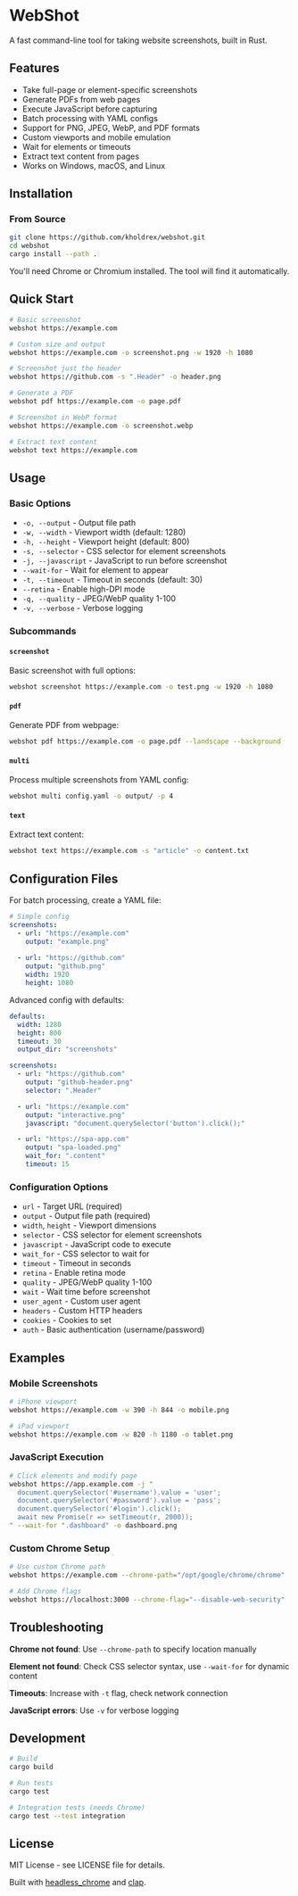 # WebShot

A fast command-line tool for taking website screenshots, built in Rust.

## Features

- Take full-page or element-specific screenshots
- Generate PDFs from web pages
- Execute JavaScript before capturing
- Batch processing with YAML configs
- Support for PNG, JPEG, WebP, and PDF formats
- Custom viewports and mobile emulation
- Wait for elements or timeouts
- Extract text content from pages
- Works on Windows, macOS, and Linux

## Installation

### From Source

```bash
git clone https://github.com/kholdrex/webshot.git
cd webshot
cargo install --path .
```

You'll need Chrome or Chromium installed. The tool will find it automatically.

## Quick Start

```bash
# Basic screenshot
webshot https://example.com

# Custom size and output
webshot https://example.com -o screenshot.png -w 1920 -h 1080

# Screenshot just the header
webshot https://github.com -s ".Header" -o header.png

# Generate a PDF
webshot pdf https://example.com -o page.pdf

# Screenshot in WebP format
webshot https://example.com -o screenshot.webp

# Extract text content
webshot text https://example.com
```

## Usage

### Basic Options

- `-o, --output` - Output file path
- `-w, --width` - Viewport width (default: 1280)
- `-h, --height` - Viewport height (default: 800)
- `-s, --selector` - CSS selector for element screenshots
- `-j, --javascript` - JavaScript to run before screenshot
- `--wait-for` - Wait for element to appear
- `-t, --timeout` - Timeout in seconds (default: 30)
- `--retina` - Enable high-DPI mode
- `-q, --quality` - JPEG/WebP quality 1-100
- `-v, --verbose` - Verbose logging

### Subcommands

#### `screenshot`
Basic screenshot with full options:
```bash
webshot screenshot https://example.com -o test.png -w 1920 -h 1080
```

#### `pdf`
Generate PDF from webpage:
```bash
webshot pdf https://example.com -o page.pdf --landscape --background
```

#### `multi`
Process multiple screenshots from YAML config:
```bash
webshot multi config.yaml -o output/ -p 4
```

#### `text`
Extract text content:
```bash
webshot text https://example.com -s "article" -o content.txt
```

## Configuration Files

For batch processing, create a YAML file:

```yaml
# Simple config
screenshots:
  - url: "https://example.com"
    output: "example.png"
    
  - url: "https://github.com"
    output: "github.png"
    width: 1920
    height: 1080
```

Advanced config with defaults:

```yaml
defaults:
  width: 1280
  height: 800
  timeout: 30
  output_dir: "screenshots"

screenshots:
  - url: "https://github.com"
    output: "github-header.png"
    selector: ".Header"

  - url: "https://example.com"
    output: "interactive.png"
    javascript: "document.querySelector('button').click();"

  - url: "https://spa-app.com"
    output: "spa-loaded.png"
    wait_for: ".content"
    timeout: 15
```

### Configuration Options

- `url` - Target URL (required)
- `output` - Output file path (required)
- `width`, `height` - Viewport dimensions
- `selector` - CSS selector for element screenshots
- `javascript` - JavaScript code to execute
- `wait_for` - CSS selector to wait for
- `timeout` - Timeout in seconds
- `retina` - Enable retina mode
- `quality` - JPEG/WebP quality 1-100
- `wait` - Wait time before screenshot
- `user_agent` - Custom user agent
- `headers` - Custom HTTP headers
- `cookies` - Cookies to set
- `auth` - Basic authentication (username/password)

## Examples

### Mobile Screenshots
```bash
# iPhone viewport
webshot https://example.com -w 390 -h 844 -o mobile.png

# iPad viewport  
webshot https://example.com -w 820 -h 1180 -o tablet.png
```

### JavaScript Execution
```bash
# Click elements and modify page
webshot https://app.example.com -j "
  document.querySelector('#username').value = 'user';
  document.querySelector('#password').value = 'pass';
  document.querySelector('#login').click();
  await new Promise(r => setTimeout(r, 2000));
" --wait-for ".dashboard" -o dashboard.png
```

### Custom Chrome Setup
```bash
# Use custom Chrome path
webshot https://example.com --chrome-path="/opt/google/chrome/chrome"

# Add Chrome flags
webshot https://localhost:3000 --chrome-flag="--disable-web-security"
```

## Troubleshooting

**Chrome not found**: Use `--chrome-path` to specify location manually

**Element not found**: Check CSS selector syntax, use `--wait-for` for dynamic content

**Timeouts**: Increase with `-t` flag, check network connection

**JavaScript errors**: Use `-v` for verbose logging

## Development

```bash
# Build
cargo build

# Run tests
cargo test

# Integration tests (needs Chrome)
cargo test --test integration
```

## License

MIT License - see LICENSE file for details.

Built with [headless_chrome](https://github.com/rust-headless-chrome/rust-headless-chrome) and [clap](https://github.com/clap-rs/clap).